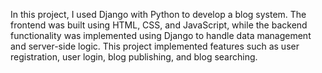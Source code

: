 In this project, I used Django with Python to develop a blog system. The frontend was built using HTML, CSS, and JavaScript, while the backend functionality was implemented using Django to handle data management and server-side logic.
This project implemented features such as user registration, user login, blog publishing, and blog searching.
